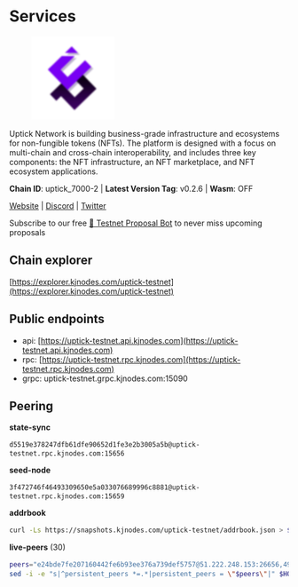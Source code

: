 # Services

<figure><img src="https://raw.githubusercontent.com/kj89/cosmos-images/main/logos/uptick.png" width="150" alt=""><figcaption></figcaption></figure>

Uptick Network is building business-grade infrastructure and  ecosystems for non-fungible tokens (NFTs). The platform is  designed with a focus on multi-chain and cross-chain interoperability,  and includes three key components: the NFT infrastructure, an NFT  marketplace, and NFT ecosystem applications.

**Chain ID**: uptick_7000-2 | **Latest Version Tag**: v0.2.6 | **Wasm**: OFF

[Website](https://uptick.network) | [Discord](https://discord.gg/UzeHS7fu5H) | [Twitter](https://twitter.com/uptickproject)



Subscribe to our free [🤖 Testnet Proposal Bot](https://t.me/kjnodes_testnet_proposal_bot) to never miss upcoming proposals


## Chain explorer
[https://explorer.kjnodes.com/uptick-testnet](https://explorer.kjnodes.com/uptick-testnet)

## Public endpoints

* api: [https://uptick-testnet.api.kjnodes.com](https://uptick-testnet.api.kjnodes.com)
* rpc: [https://uptick-testnet.rpc.kjnodes.com](https://uptick-testnet.rpc.kjnodes.com)
* grpc: uptick-testnet.grpc.kjnodes.com:15090

## Peering

**state-sync**

```text
d5519e378247dfb61dfe90652d1fe3e2b3005a5b@uptick-testnet.rpc.kjnodes.com:15656
```

**seed-node**

```text
3f472746f46493309650e5a033076689996c8881@uptick-testnet.rpc.kjnodes.com:15659
```

**addrbook**
```bash
curl -Ls https://snapshots.kjnodes.com/uptick-testnet/addrbook.json > $HOME/.uptickd/config/addrbook.json
```

**live-peers** (30)
```bash
peers="e24bde7fe207160442fe6b93ee376a739def5757@51.222.248.153:26656,49c86b1fdc3f99ac3108904aef4f64297f3f1415@209.222.97.81:26656,d5519e378247dfb61dfe90652d1fe3e2b3005a5b@65.109.68.190:15656,b483acbcae7ccd1244f588144245e9d1124c3de5@88.99.56.200:26666,af5262526a0800a29a0a7194e1488a9fa62d0005@195.3.223.208:26656,11995495f726f4e4c2ab74862fdb30e87c167448@65.108.195.235:27656,1c66685cbf5c8dc0a739eb57c896d35eb2eed17c@65.109.50.106:28656,f58fd7ff25183e7e0dc3c35e667641129a8bc2cd@144.76.27.79:26656,878101ab9ad2402bfd700a3da58223778461c753@185.245.182.152:26656,d8777278648d8fc93800692a8b96a7f104df4f9a@194.163.135.127:26656,0afb5ce897e69eec34fb32bf87f4a2f93f79e0b3@65.109.65.210:30656,a489dcbd4c5b7ef20d77c51dba217e85c631f463@65.108.105.48:20456,a818920590d15226a206ec4c73b1c5c20c56a435@65.21.134.202:26666,b9d3fe835ded0b93c39befad43fb3c4964ae740f@91.195.101.100:26656,1bb6d67af0dd1d452e294e9df430d07bccefe502@185.215.167.241:26656,52cdb51fe8692dea11de23b8c97c9d947a6eb1c2@51.222.44.116:10656,0148cb2bb6b646cb147b1651ad503fcf9abfc652@107.155.98.194:36656,1266d32b49d7472934028ed09454ebae1c7ce09e@65.108.71.80:26656,174a57a0d4b914b5a9823a5f3f47ae4b06d9809e@65.108.206.118:60956,7831b5c5cc90fa95ea99a0cea5d1ad07dfcc7b9c@185.245.183.187:26656,45f58ce671967a10933ea3e2279be03f0ebcb42c@85.114.134.219:16656,7a4f1c0baa2ff31c02163fb658c4eb8d119193c7@95.214.52.173:18656,6448141234bb5b99dd8644d0fe03438d3920b6b7@65.109.6.21:26656,9d4d5e7c4f7c7cd0b7ef5fa580a0ea9e07f7bcc0@204.93.241.110:27656,b9e0210809b9dfc9cd299c6e83116d7fa45c6e27@65.109.68.93:46656,8ed9ffbd365e360804c6140e4906a5263c5b608a@116.203.157.163:10656,0a253cc3132c1319ae61e92fafd1b451d8eb7559@65.109.92.235:34656,86f50af23369997882ca3988eabeba998b4f07cc@65.109.92.79:10656,bd486ff0635581c0680e28e93453ba8a26fc5fa8@181.214.147.81:10656,962d620d21ce5caba3e765501dd9b309cfac234f@78.31.64.11:26356"
sed -i -e "s|^persistent_peers *=.*|persistent_peers = \"$peers\"|" $HOME/.uptickd/config/config.toml
```

